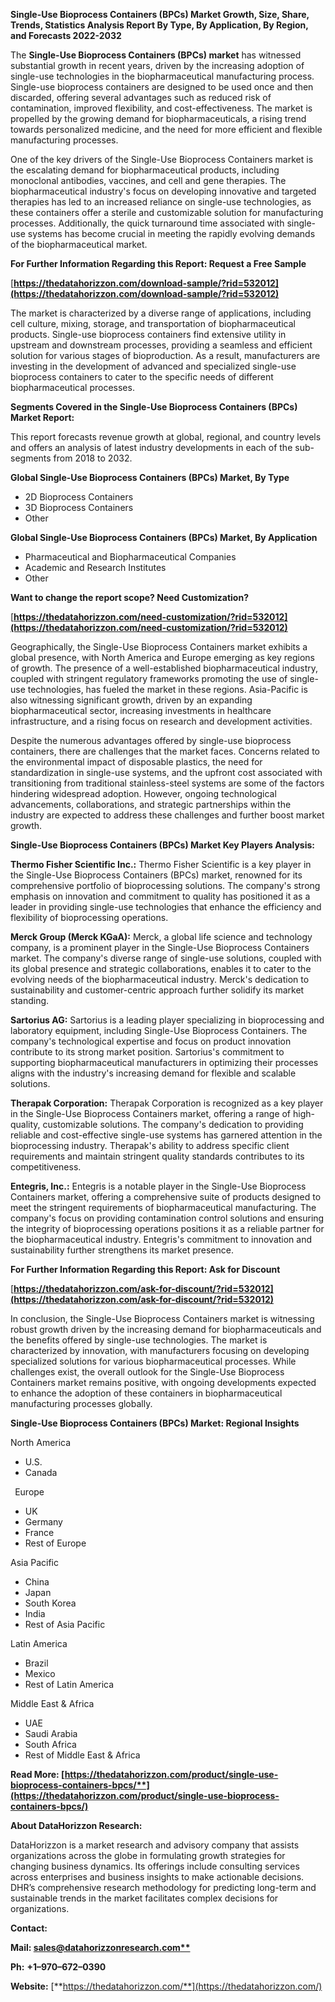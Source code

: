 ﻿**Single-Use Bioprocess Containers (BPCs) Market Growth, Size, Share, Trends, Statistics Analysis Report By Type, By Application, By Region, and Forecasts 2022-2032** 

The **Single-Use Bioprocess Containers (BPCs) market** has witnessed substantial growth in recent years, driven by the increasing adoption of single-use technologies in the biopharmaceutical manufacturing process. Single-use bioprocess containers are designed to be used once and then discarded, offering several advantages such as reduced risk of contamination, improved flexibility, and cost-effectiveness. The market is propelled by the growing demand for biopharmaceuticals, a rising trend towards personalized medicine, and the need for more efficient and flexible manufacturing processes.

One of the key drivers of the Single-Use Bioprocess Containers market is the escalating demand for biopharmaceutical products, including monoclonal antibodies, vaccines, and cell and gene therapies. The biopharmaceutical industry's focus on developing innovative and targeted therapies has led to an increased reliance on single-use technologies, as these containers offer a sterile and customizable solution for manufacturing processes. Additionally, the quick turnaround time associated with single-use systems has become crucial in meeting the rapidly evolving demands of the biopharmaceutical market.

**For Further Information Regarding this Report: Request a Free Sample**	

[**https://thedatahorizzon.com/download-sample/?rid=532012](https://thedatahorizzon.com/download-sample/?rid=532012)** 

The market is characterized by a diverse range of applications, including cell culture, mixing, storage, and transportation of biopharmaceutical products. Single-use bioprocess containers find extensive utility in upstream and downstream processes, providing a seamless and efficient solution for various stages of bioproduction. As a result, manufacturers are investing in the development of advanced and specialized single-use bioprocess containers to cater to the specific needs of different biopharmaceutical processes.

**Segments Covered in the Single-Use Bioprocess Containers (BPCs) Market Report:**

This report forecasts revenue growth at global, regional, and country levels and offers an analysis of latest industry developments in each of the sub-segments from 2018 to 2032.

**Global Single-Use Bioprocess Containers (BPCs) Market, By Type**

- 2D Bioprocess Containers
- 3D Bioprocess Containers
- Other

**Global Single-Use Bioprocess Containers (BPCs) Market, By Application**

- Pharmaceutical and Biopharmaceutical Companies
- Academic and Research Institutes
- Other

**Want to change the report scope? Need Customization?**

[**https://thedatahorizzon.com/need-customization/?rid=532012](https://thedatahorizzon.com/need-customization/?rid=532012)** 

Geographically, the Single-Use Bioprocess Containers market exhibits a global presence, with North America and Europe emerging as key regions of growth. The presence of a well-established biopharmaceutical industry, coupled with stringent regulatory frameworks promoting the use of single-use technologies, has fueled the market in these regions. Asia-Pacific is also witnessing significant growth, driven by an expanding biopharmaceutical sector, increasing investments in healthcare infrastructure, and a rising focus on research and development activities.

Despite the numerous advantages offered by single-use bioprocess containers, there are challenges that the market faces. Concerns related to the environmental impact of disposable plastics, the need for standardization in single-use systems, and the upfront cost associated with transitioning from traditional stainless-steel systems are some of the factors hindering widespread adoption. However, ongoing technological advancements, collaborations, and strategic partnerships within the industry are expected to address these challenges and further boost market growth.

**Single-Use Bioprocess Containers (BPCs) Market Key Players Analysis:** 

**Thermo Fisher Scientific Inc.:** Thermo Fisher Scientific is a key player in the Single-Use Bioprocess Containers (BPCs) market, renowned for its comprehensive portfolio of bioprocessing solutions. The company's strong emphasis on innovation and commitment to quality has positioned it as a leader in providing single-use technologies that enhance the efficiency and flexibility of bioprocessing operations.

**Merck Group (Merck KGaA):** Merck, a global life science and technology company, is a prominent player in the Single-Use Bioprocess Containers market. The company's diverse range of single-use solutions, coupled with its global presence and strategic collaborations, enables it to cater to the evolving needs of the biopharmaceutical industry. Merck's dedication to sustainability and customer-centric approach further solidify its market standing.

**Sartorius AG:** Sartorius is a leading player specializing in bioprocessing and laboratory equipment, including Single-Use Bioprocess Containers. The company's technological expertise and focus on product innovation contribute to its strong market position. Sartorius's commitment to supporting biopharmaceutical manufacturers in optimizing their processes aligns with the industry's increasing demand for flexible and scalable solutions.

**Therapak Corporation:** Therapak Corporation is recognized as a key player in the Single-Use Bioprocess Containers market, offering a range of high-quality, customizable solutions. The company's dedication to providing reliable and cost-effective single-use systems has garnered attention in the bioprocessing industry. Therapak's ability to address specific client requirements and maintain stringent quality standards contributes to its competitiveness.

**Entegris, Inc.:** Entegris is a notable player in the Single-Use Bioprocess Containers market, offering a comprehensive suite of products designed to meet the stringent requirements of biopharmaceutical manufacturing. The company's focus on providing contamination control solutions and ensuring the integrity of bioprocessing operations positions it as a reliable partner for the biopharmaceutical industry. Entegris's commitment to innovation and sustainability further strengthens its market presence.

**For Further Information Regarding this Report: Ask for Discount**	

[**https://thedatahorizzon.com/ask-for-discount/?rid=532012](https://thedatahorizzon.com/ask-for-discount/?rid=532012)** 

In conclusion, the Single-Use Bioprocess Containers market is witnessing robust growth driven by the increasing demand for biopharmaceuticals and the benefits offered by single-use technologies. The market is characterized by innovation, with manufacturers focusing on developing specialized solutions for various biopharmaceutical processes. While challenges exist, the overall outlook for the Single-Use Bioprocess Containers market remains positive, with ongoing developments expected to enhance the adoption of these containers in biopharmaceutical manufacturing processes globally.

**Single-Use Bioprocess Containers (BPCs) Market: Regional Insights**

North America

- U.S.
- Canada

` `Europe

- UK
- Germany
- France
- Rest of Europe

Asia Pacific

- China
- Japan
- South Korea
- India
- Rest of Asia Pacific

Latin America

- Brazil
- Mexico
- Rest of Latin America

Middle East & Africa

- UAE
- Saudi Arabia
- South Africa
- Rest of Middle East & Africa

**Read More: [https://thedatahorizzon.com/product/single-use-bioprocess-containers-bpcs/**](https://thedatahorizzon.com/product/single-use-bioprocess-containers-bpcs/)** 

**About DataHorizzon Research:**

DataHorizzon is a market research and advisory company that assists organizations across the globe in formulating growth strategies for changing business dynamics. Its offerings include consulting services across enterprises and business insights to make actionable decisions. DHR’s comprehensive research methodology for predicting long-term and sustainable trends in the market facilitates complex decisions for organizations.

**Contact:**

**Mail: [sales@datahorizzonresearch.com**](mailto:sales@datahorizzonresearch.com)**

**Ph:** **+1–970–672–0390**

**Website:** [**https://thedatahorizzon.com/**](https://thedatahorizzon.com/)

